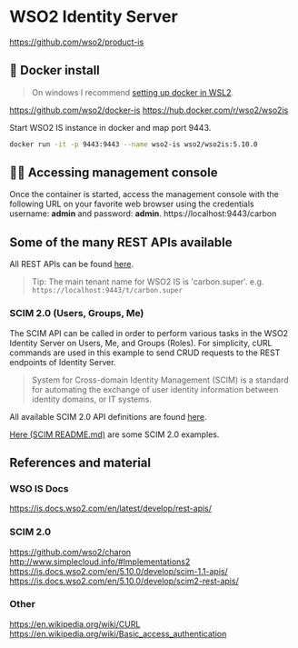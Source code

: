 # WSO2 Identity Server
https://github.com/wso2/product-is

## 🐋 Docker install
> On windows I recommend [setting up docker in WSL2](https://www.hanselman.com/blog/HowToSetUpDockerWithinWindowsSystemForLinuxWSL2OnWindows10.aspx).

https://github.com/wso2/docker-is
https://hub.docker.com/r/wso2/wso2is

Start WSO2 IS instance in docker and map port 9443.

```bash
docker run -it -p 9443:9443 --name wso2-is wso2/wso2is:5.10.0
```

## 👨‍✈️ Accessing management console
Once the container is started, access the management console with the following URL on your favorite web browser using the credentials username: **admin** and password: **admin**.
https://localhost:9443/carbon

## Some of the many REST APIs available
All REST APIs can be found [here](https://is.docs.wso2.com/en/latest/develop/rest-apis/).
> Tip: The main tenant name for WSO2 IS is 'carbon.super'. e.g. `https://localhost:9443/t/carbon.super`

### SCIM 2.0 (Users, Groups, Me)
The SCIM API can be called in order to perform various tasks in the WSO2 Identity Server on Users, Me, and Groups (Roles). For simplicity, cURL commands are used in this example to send CRUD requests to the REST endpoints of Identity Server.
>System for Cross-domain Identity Management (SCIM) is a standard for automating the exchange of user identity information between identity domains, or IT systems.

All available SCIM 2.0 API definitions are found [here](https://is.docs.wso2.com/en/latest/develop/scim2-rest-apis/).

[Here (SCIM README.md)](.\SCIM%20README.md) are some SCIM 2.0 examples.



## References and material
### WSO IS Docs
https://is.docs.wso2.com/en/latest/develop/rest-apis/
### SCIM 2.0
https://github.com/wso2/charon
http://www.simplecloud.info/#Implementations2
https://is.docs.wso2.com/en/5.10.0/develop/scim-1.1-apis/
https://is.docs.wso2.com/en/5.10.0/develop/scim2-rest-apis/

### Other
https://en.wikipedia.org/wiki/CURL
https://en.wikipedia.org/wiki/Basic_access_authentication


